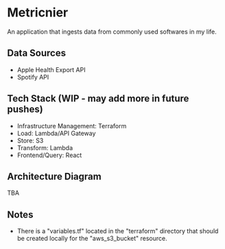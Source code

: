 # Metricnier

An application that ingests data from commonly used softwares in my life.

## Data Sources
- Apple Health Export API
- Spotify API

## Tech Stack (WIP - may add more in future pushes)
- Infrastructure Management: Terraform
- Load: Lambda/API Gateway
- Store: S3
- Transform: Lambda
- Frontend/Query: React

## Architecture Diagram
TBA

## Notes
- There is a "variables.tf" located in the "terraform" directory that should be created locally for the "aws_s3_bucket" resource.

